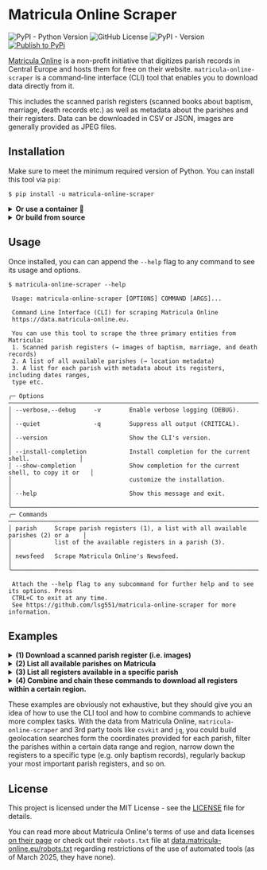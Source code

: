 # Matricula Online Scraper

![PyPI - Python Version](https://img.shields.io/pypi/pyversions/matricula-online-scraper?logo=python)
![GitHub License](https://img.shields.io/github/license/lsg551/matricula-online-scraper?logo=pypi)
![PyPI - Version](https://img.shields.io/pypi/v/matricula-online-scraper?logo=pypi)
[![Publish to PyPi](https://github.com/lsg551/matricula-online-scraper/actions/workflows/publish.yml/badge.svg)](https://github.com/lsg551/matricula-online-scraper/actions/workflows/publish.yml)


[Matricula Online](https://data.matricula-online.eu/) is a non-profit initiative that digitizes parish records in Central Europe and hosts them for free on their website. `matricula-online-scraper` is a command-line interface (CLI) tool that enables you to download data directly from it.

This includes the scanned parish registers (scanned books about baptism, marriage, death records etc.) as well as metadata about the parishes and their registers. Data can be downloaded in CSV or JSON, images are generally provided as JPEG files.

## Installation

Make sure to meet the minimum required version of Python. You can install
this tool via `pip`:

```console
$ pip install -u matricula-online-scraper
```

<details><summary><b>Or use a container 🐳</b></summary>
<p>

For every version, an OCI container image is built and published to GHCR.io (GitHub's own container registry).
This is especially useful if you do not want to deal with Python environments, multiple Python versions and package managers.
Or you could use `matricula-online-scraper` in an automated environment this way.
The image can also be used as a disposable container, leaving no dependencies or build artifacts on your system.

Simply copy and paste the following command into your terminal, it will automatically pull the latest image and run it:

```bash
$ docker run --rm -it ghcr.io/lsg551/matricula-online-scraper:latest
```

This will print the default help message and exit – but from the container and the output will be visible in your terminal.

You can append any command of `matricula-online-scraper` to the end to run it directly, e.g. to list all parishes:

```bash
# docker run --rm -it <IMAGE> <SUBCOMMAND>
$ docker run --rm -it ghcr.io/lsg551/matricula-online-scraper:latest parish list --place Paderborn -h
```

If you want to scrape data and save it to your local filesystem, you will have to create a [bind mount](https://docs.docker.com/engine/storage/bind-mounts/) via the `-v` flag though.
Otherwise, the data would be saved inside the container, but not on your own machine.

Let's say you want to scrape [this parish register](https://data.matricula-online.eu/de/deutschland/muenster/anholt-st-pankratius/KB001_1/?pg=1) and save it to your current working directory.

```bash
$ docker run -v "$(pwd):/data" --rm -it ghcr.io/lsg551/matricula-online-scraper:latest \
    parish fetch https://data.matricula-online.eu/de/deutschland/muenster/anholt-st-pankratius/KB001_1/?pg=1 \
    -o /data/matricula
```

It will write directly from the container to a subfolder in your current working directory (`pwd`) called `matricula`, which is mounted to `/data/` inside the container.

Lastly, you can also get an interactive shell in the container

```bash
$ docker run --rm -it --entrypoint /bin/ash ghcr.io/lsg551/matricula-online-scraper:latest
root@abc123:/app# matricula-online-scraper --version
0.8.0
```

This will keep the container running until you exit it with `exit`, so you can run any command inside as you like.


**NOTE**: You could also use [`podman`](https://podman.io), a drop-in replacement for `docker`, if you like. The commands are the same.

</p>
</details>
<details><summary><b>Or build from source</b></summary>
<p>

If you want to get the latest version or just build from source, you can clone the repository and install it manually,
favorably via [`uv`](https://docs.astral.sh/uv/):

```console
$ git clone https://github.com/lsg551/matricula-online-scraper.git
$ cd matricula-online-scraper
$ uv venv && uv sync
```

If you do not have `uv` installed, you can install it via `pip`:

```console
$ pip install -r requirements.txt
```

</p>
</details>

## Usage

Once installed, you can can append the `--help` flag to any command to see its usage and options.

```
$ matricula-online-scraper --help

 Usage: matricula-online-scraper [OPTIONS] COMMAND [ARGS]...

 Command Line Interface (CLI) for scraping Matricula Online
 https://data.matricula-online.eu.

 You can use this tool to scrape the three primary entities from Matricula:
 1. Scanned parish registers (→ images of baptism, marriage, and death records)
 2. A list of all available parishes (→ location metadata)
 3. A list for each parish with metadata about its registers, including dates ranges,
 type etc.

╭─ Options ──────────────────────────────────────────────────────────────────────────────╮
│ --verbose,--debug     -v        Enable verbose logging (DEBUG).                        │
│ --quiet               -q        Suppress all output (CRITICAL).                        │
│ --version                       Show the CLI's version.                                │
│ --install-completion            Install completion for the current shell.              │
│ --show-completion               Show completion for the current shell, to copy it or   │
│                                 customize the installation.                            │
│ --help                          Show this message and exit.                            │
╰────────────────────────────────────────────────────────────────────────────────────────╯
╭─ Commands ─────────────────────────────────────────────────────────────────────────────╮
│ parish     Scrape parish registers (1), a list with all available parishes (2) or a    │
│            list of the available registers in a parish (3).                            │
│ newsfeed   Scrape Matricula Online's Newsfeed.                                         │
╰────────────────────────────────────────────────────────────────────────────────────────╯

 Attach the --help flag to any subcommand for further help and to see its options. Press
 CTRL+C to exit at any time.
 See https://github.com/lsg551/matricula-online-scraper for more information.
```


## Examples

<details><summary><b>(1) Download a scanned parish register (i.e. images)</b></summary>
<p>

Imagine you opened a certain parish register on Matricula and want to download the entire book or a single page.
Let's say you want to download the death register of [Bautzen, Germany](https://data.matricula-online.eu/en/deutschland/dresden/bautzen/),
starting from 1661. Copy the URL of the register when you are in the image viewer, this might look like `https://data.matricula-online.eu/en/deutschland/dresden/bautzen/11/?pg=1`.

Then run the following command and paste the URL into the prompt:

```console
$ matricula-online-scraper parish fetch https://data.matricula-online.eu/en/deutschland/dresden/bautzen/11/?pg=1
```

Run `matricula-online-scraper parish fetch --help` to see all available options.

</p>
</details>

<details><summary><b>(2) List all available parishes on Matricula</b></summary>
<p>

```console
$ matricula-online-scraper parish list
```

This command will fetch all parishes from Matricula Online, effectively scraping the entire ["Fonds" page](https://data.matricula-online.eu/en/bestande/).
The resulting data looks like:

```csv
country    , region                          , name                 , url                                                                          , longitude         , latitude
Deutschland, "Passau, rk. Bistum"            , Arbing-bei-Neuoetting, https://data.matricula-online.eu/en/deutschland/passau/arbing-bei-neuoetting/, 12.7081934381511  , 48.32953342002908
Österreich , Oberösterreich: Rk. Diözese Linz, Eberschwang          , https://data.matricula-online.eu/en/oesterreich/oberoesterreich/eberschwang/ , 13.5620985        , 48.15550995
Polen      , "Breslau/Wroclaw, Staatsarchiv" , Hermsdorf            , https://data.matricula-online.eu/en/polen/breslau/hermsdorf/                 , 15.642741683666767, 50.84699257482722
```

It may take a few minutes to complete and will yield a few thousand rows. Each `url` value leads to the main page of the parish
and can bepiped into the next command (3) to fetch metadata about the parish's registers.

Run `matricula-online-scraper parish list --help` to see all available options.

---

[![Cache Parishes](https://github.com/lsg551/matricula-online-scraper/actions/workflows/cache-parishes.yml/badge.svg)](https://github.com/lsg551/matricula-online-scraper/actions/workflows/cache-parishes.yml)
![GitHub last commit (branch)](https://img.shields.io/github/last-commit/lsg551/matricula-online-scraper/cache%2Fparishes?path=parishes.csv.gz&label=last%20caching&cacheSeconds=43200)

<b>NOTE</b>: The data only changes rarely. A GitHub workflow automatically executes this command once a week
and pushes to [`cache/parishes`](https://github.com/lsg551/matricula-online-scraper/tree/cache/parishes).
This has the advantage that you can download the data without having to run and waiting for the command yourself
as well as taking some load off the Matricula servers.

Click here to download the entire CSV: 👉 [`parishes.csv`](https://github.com/lsg551/matricula-online-scraper/raw/cache/parishes/parishes.csv.gz) 👈

Or with cURL:
```console
curl -L https://github.com/lsg551/matricula-online-scraper/raw/cache/parishes/parishes.csv.gz | gunzip > parishes.csv
```

</p>
</details>

<details><summary><b>(3) List all registers available in a specific parish</b></summary>
<p>

This command will download a list of all available registers for a single parish, including certain metadata such as
the type of register, the date range, and the URL to the register itself etc.

```console
$ matricula-online-scraper parish show https://data.matricula-online.eu/en/deutschland/muenster/muenster-st-martini/
```

A sample from the output (here _JSON Lines_) looks like this:

```json
{
    "name": "Taufen",
    "url": "https://data.matricula-online.eu/en/deutschland/muenster/muenster-st-martini/KB001/",
    "accession_number": "KB001",
    "date": "1715 - 1800",
    "register_type": "Taufen",
    "date_range_start": "Jan. 1, 1715",
    "date_range_end": "Dec. 31, 1800"
}
```

Run `matricula-online-scraper parish show --help` to see all available options.

</p>
</details>

<details><summary><b>(4) Combine and chain these commands to download all registers within a certain region.</b></summary>
<p>

The three examples above only highlight a single command for different data types each. However, this data is not unconnected and can be linked together. The CLI is designed with this in mind, so you can easily combine commands, pipe data around, and chain them together to achieve more complex tasks.

For example, after you have obtained a complete list of all parishes (2), you can filter that list to only include parishes within a certain region, such as "Paderborn" in Germany, and then pipe these parish URLs from that list into the next command to download a list for each parish with metadata about its registers (3). Finally, you can pipe the URLs of the registers into the next command to download the images of the registers (1).

The following command will download the cached list with all parishes (2) (faster than `matricula-online-scraper parish list`), filter all parishes within the region "Paderborn", and pipe the parish URLs to `matricula-online-scraper parish show` to get the metadata about the registers for each parish (3). Then, `matricula-online-scraper parish fetch` will be called for all registers of each parish and proceeds to download the images of the registers (1).

<!-- TODO: `xargs` in `xargs -n 1 -P 4 matricula-online-scraper parish show -o -` is no longer needed, because `parish show` soon allows lists to be piped to STDIN  -->

```console
curl -sL https://github.com/lsg551/matricula-online-scraper/raw/cache/parishes/parishes.csv.gz \
    | gunzip \
    | csvgrep -c region -m "Paderborn" \
    | csvcut -c url \
    | csvformat --skip-header \
    | xargs -n 1 -P 4 matricula-online-scraper parish show -o - \
    | jq -r ".url // empty" \
    | matricula-online-scraper parish fetch
```

It uses [`csvkit`](https://csvkit.readthedocs.io/en/latest/index.html) for processing the CSV data. Make sure to install it via `pip install csvkit` or your package manager of choice if you want to replicate this example. Also make sure to have [`jq`](https://stedolan.github.io/jq/) installed, as it is used to parse and manipulate the JSON output of some commands.

</p>
</details>

These examples are obviously not exhaustive, but they should give you an idea of how to use the CLI tool and how to combine commands to achieve more complex tasks. With the data from Matricula Online, `matricula-online-scraper` and 3rd party tools like `csvkit` and `jq`, you could build geolocation searches form the coordinates provided for each parish, filter the parishes within a certain data range and region, narrow down the registers to a specific type (e.g. only baptism records), regularly backup your most important parish registers, and so on.




## License

This project is licensed under the MIT License - see the [LICENSE](LICENSE) file
for details.

You can read more about Matricula Online's terms of use and data licenses
[on their page](https://data.matricula-online.eu/en/nutzungsbedingungen/) or
check out their `robots.txt` file at
[data.matricula-online.eu/robots.txt](https://data.matricula-online.eu/robots.txt)
regarding restrictions of the use of automated tools (as of March 2025, they
have none).
